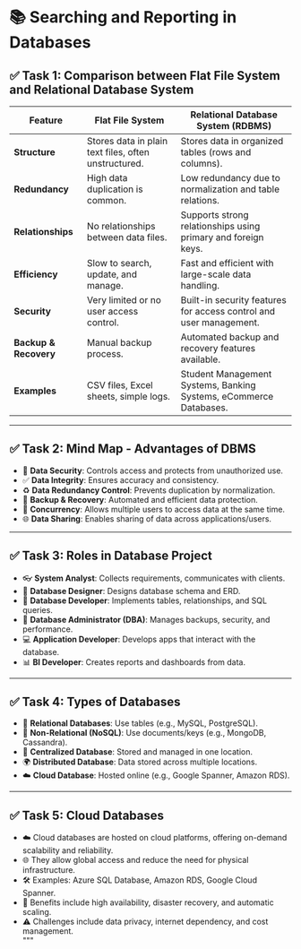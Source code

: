 # 📚 Searching and Reporting in Databases

## ✅ Task 1: Comparison between Flat File System and Relational Database System

| Feature               | Flat File System                                        | Relational Database System (RDBMS)                                  |
|-----------------------|--------------------------------------------------------|---------------------------------------------------------------------|
| **Structure**         | Stores data in plain text files, often unstructured.   | Stores data in organized tables (rows and columns).                 |
| **Redundancy**        | High data duplication is common.                       | Low redundancy due to normalization and table relations.            |
| **Relationships**     | No relationships between data files.                   | Supports strong relationships using primary and foreign keys.       |
| **Efficiency**        | Slow to search, update, and manage.                    | Fast and efficient with large-scale data handling.                  |
| **Security**          | Very limited or no user access control.                | Built-in security features for access control and user management.  |
| **Backup & Recovery** | Manual backup process.                                 | Automated backup and recovery features available.                   |
| **Examples**          | CSV files, Excel sheets, simple logs.                  | Student Management Systems, Banking Systems, eCommerce Databases.   |

---

## ✅ Task 2: Mind Map - Advantages of DBMS

- 🔐 **Data Security**: Controls access and protects from unauthorized use.  
- ✅ **Data Integrity**: Ensures accuracy and consistency.  
- ♻️ **Data Redundancy Control**: Prevents duplication by normalization.  
- 💾 **Backup & Recovery**: Automated and efficient data protection.  
- 👥 **Concurrency**: Allows multiple users to access data at the same time.  
- 🌐 **Data Sharing**: Enables sharing of data across applications/users.  

---

## ✅ Task 3: Roles in Database Project

- 👓 **System Analyst**: Collects requirements, communicates with clients.  
- 🧠 **Database Designer**: Designs database schema and ERD.  
- 🧱 **Database Developer**: Implements tables, relationships, and SQL queries.  
- 🔐 **Database Administrator (DBA)**: Manages backups, security, and performance.  
- 💻 **Application Developer**: Develops apps that interact with the database.  
- 📊 **BI Developer**: Creates reports and dashboards from data.  

---

## ✅ Task 4: Types of Databases

- 📘 **Relational Databases**: Use tables (e.g., MySQL, PostgreSQL).  
- 📗 **Non-Relational (NoSQL)**: Use documents/keys (e.g., MongoDB, Cassandra).  
- 🏢 **Centralized Database**: Stored and managed in one location.  
- 🌍 **Distributed Database**: Data stored across multiple locations.  
- ☁️ **Cloud Database**: Hosted online (e.g., Google Spanner, Amazon RDS).  

---

## ✅ Task 5: Cloud Databases

- ☁️ Cloud databases are hosted on cloud platforms, offering on-demand scalability and reliability.  
- 🌐 They allow global access and reduce the need for physical infrastructure.  
- 🛠️ Examples: Azure SQL Database, Amazon RDS, Google Cloud Spanner.  
- 🧩 Benefits include high availability, disaster recovery, and automatic scaling.  
- ⚠️ Challenges include data privacy, internet dependency, and cost management.  
"""
